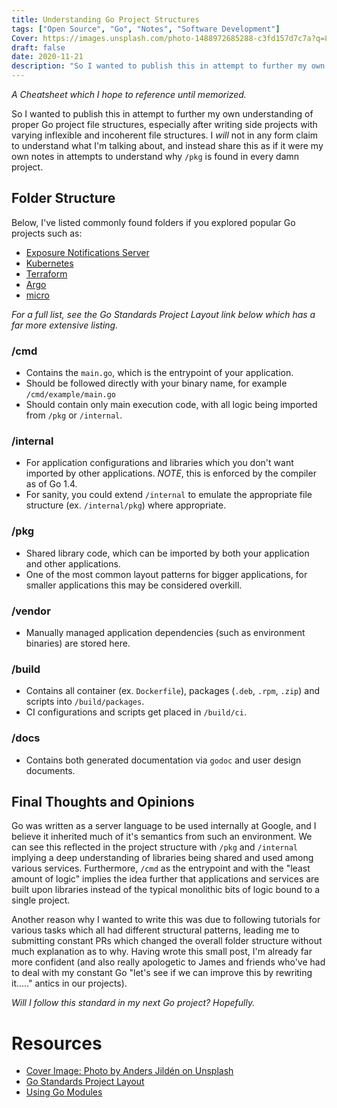 ```yaml
---
title: Understanding Go Project Structures
tags: ["Open Source", "Go", "Notes", "Software Development"]
Cover: https://images.unsplash.com/photo-1488972685288-c3fd157d7c7a?q=80&w=2400&auto=format&fit=crop
draft: false
date: 2020-11-21
description: "So I wanted to publish this in attempt to further my own understanding of proper Go project file structures, especially after writing side projects with varying inflexible and incoherent file structures. I _will_ not in any form claim to understand what I'm talking about, and instead share this as if it were my own notes in attempts to understand why `/pkg` is found in every damn project."
---
```


_A Cheatsheet which I hope to reference until memorized._

So I wanted to publish this in attempt to further my own understanding of proper Go project file structures, especially after writing side projects with varying inflexible and incoherent file structures. I _will_ not in any form claim to understand what I'm talking about, and instead share this as if it were my own notes in attempts to understand why `/pkg` is found in every damn project.

## Folder Structure

Below, I've listed commonly found folders if you explored popular Go projects such as:

- [Exposure Notifications Server](https://github.com/google/exposure-notifications-server)
- [Kubernetes](https://github.com/kubernetes/kubernetes)
- [Terraform](https://github.com/hashicorp/terraform)
- [Argo](https://github.com/argoproj/argo)
- [micro](https://github.com/zyedidia/micro)

_For a full list, see the *Go Standards Project Layout* link below which has a far more extensive listing._

### /cmd

- Contains the `main.go`, which is the entrypoint of your application.
- Should be followed directly with your binary name, for example `/cmd/example/main.go`
- Should contain only main execution code, with all logic being imported from `/pkg` or `/internal`.

### /internal

- For application configurations and libraries which you don't want imported by other applications. _NOTE_, this is enforced by the compiler as of Go 1.4.
- For sanity, you could extend `/internal` to emulate the appropriate file structure (ex. `/internal/pkg`) where appropriate.

### /pkg

- Shared library code, which can be imported by both your application and other applications.
- One of the most common layout patterns for bigger applications, for smaller applications this may be considered overkill.

### /vendor

- Manually managed application dependencies (such as environment binaries) are stored here.

### /build

- Contains all container (ex. `Dockerfile`), packages (`.deb`, `.rpm`, `.zip`) and scripts into `/build/packages`.
- CI configurations and scripts get placed in `/build/ci`.

### /docs

- Contains both generated documentation via `godoc` and user design documents.

## Final Thoughts and Opinions

Go was written as a server language to be used internally at Google, and I believe it inherited much of it's semantics from such an environment. We can see this reflected in the project structure with `/pkg` and `/internal` implying a deep understanding of libraries being shared and used among various services. Furthermore, `/cmd` as the entrypoint and with the "least amount of logic" implies the idea further that applications and services are built upon libraries instead of the typical monolithic bits of logic bound to a single project.

Another reason why I wanted to write this was due to following tutorials for various tasks which all had different structural patterns, leading me to submitting constant PRs which changed the overall folder structure without much explanation as to why. Having wrote this small post, I'm already far more confident (and also really apologetic to James and friends who've had to deal with my constant Go "let's see if we can improve this by rewriting it....." antics in our projects).

_Will I follow this standard in my next Go project? Hopefully._

# Resources

- [Cover Image: Photo by Anders Jildén on Unsplash](https://unsplash.com/photos/Sc5RKXLBjGg)
- [Go Standards Project Layout](https://github.com/golang-standards/project-layout)
- [Using Go Modules](https://blog.golang.org/using-go-modules)
